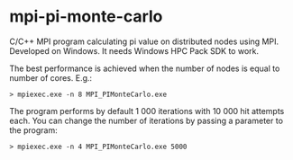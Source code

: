 mpi-pi-monte-carlo
================

C/C++ MPI program calculating pi value on distributed nodes using MPI. Developed on Windows. It needs Windows HPC Pack SDK to work.

The best performance is achieved when the number of nodes is equal to number of cores. E.g.:

    > mpiexec.exe -n 8 MPI_PIMonteCarlo.exe
    
The program performs by default 1 000 iterations with 10 000 hit attempts each. You can change the number of iterations by passing a parameter to the program:

    > mpiexec.exe -n 4 MPI_PIMonteCarlo.exe 5000
